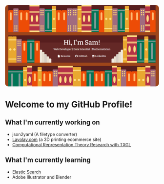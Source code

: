 <!--
**CapSnCrunch/capsncrunch** is a ✨ _special_ ✨ repository because its `README.md` (this file) appears on your GitHub profile.

Here are some ideas to get you started:

- 🔭 I’m currently working on ...
- 🌱 I’m currently learning ...
- 👯 I’m looking to collaborate on ...
- 🤔 I’m looking for help with ...
- 💬 Ask me about ...
- 📫 How to reach me: ...
- 😄 Pronouns: ...
- ⚡ Fun fact: ...
-->

<a href='https://samuelperales.xyz/'>
  <img src='hello.PNG' style='width: full; border-radius: 10px;'>
</a>

# Welcome to my GitHub Profile!

## What I'm currently working on
- json2yaml (A filetype converter)
- <a href='https://www.layolay.com/'>Layolay.com</a> (a 3D printing ecommerce site)
- <a href='https://sites.cns.utexas.edu/geometry_lab/home'>Computational Representation Theory Research with TXGL</a>

## What I'm currently learning
- <a href='https://www.elastic.co/what-is/elasticsearch'>Elastic Search</a>
- Adobe Illustrator and Blender
